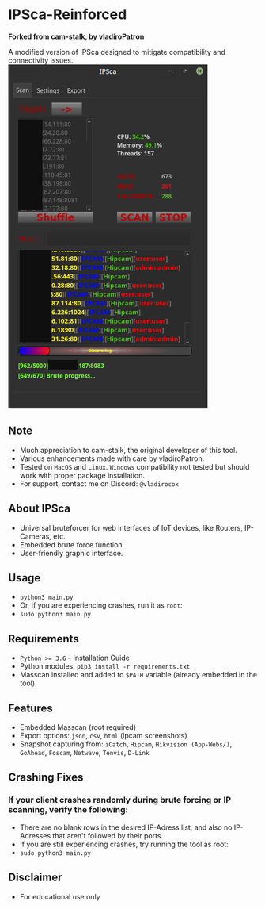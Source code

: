 # IPSca-Reinforced

**Forked from cam-stalk, by vladiroPatron**

A modified version of IPSca designed to mitigate compatibility and connectivity issues.
![IPSCA](dict/example.png)

## Note

- Much appreciation to cam-stalk, the original developer of this tool.
- Various enhancements made with care by vladiroPatron.
- Tested on `MacOS` and `Linux`. `Windows` compatibility not tested but should work with proper package installation.
- For support, contact me on Discord: `@vladirocox`

## About IPSca

- Universal bruteforcer for web interfaces of IoT devices, like Routers, IP-Cameras, etc.
- Embedded brute force function.
- User-friendly graphic interface.

## Usage

- `python3 main.py`
- Or, if you are experiencing crashes, run it as `root`:
- `sudo python3 main.py`

## Requirements

- `Python >= 3.6` - Installation Guide
- Python modules: `pip3 install -r requirements.txt`
- Masscan installed and added to `$PATH` variable (already embedded in the tool)

## Features

- Embedded Masscan (root required)
- Export options: `json`, `csv`, `html` (ipcam screenshots)
- Snapshot capturing from: `iCatch`, `Hipcam`, `Hikvision (App-Webs/)`, `GoAhead`, `Foscam`, `Netwave`, `Tenvis`, `D-Link`

## Crashing Fixes

### If your client crashes randomly during brute forcing or IP scanning, verify the following:

- There are no blank rows in the desired IP-Adress list, and also no IP-Adresses that aren't followed by their ports.
- If you are still experiencing crashes, try running the tool as root:
- `sudo python3 main.py`

## Disclaimer

- For educational use only
